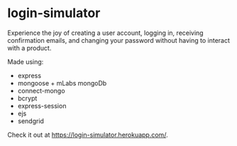 # login-simulator
Experience the joy of creating a user account, logging in, receiving confirmation emails, and changing your password without having to interact with a product.

Made using:
- express
- mongoose + mLabs mongoDb
- connect-mongo
- bcrypt
- express-session
- ejs
- sendgrid

Check it out at <a href='https://login-simulator.herokuapp.com/'>https://login-simulator.herokuapp.com/</a>.